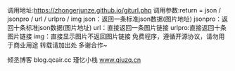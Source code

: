 调用地址:https://zhongerjunze.github.io/giturl.php
调用参数:return = json / jsonpro / url / urlpro / img
json：返回一条标准json数据(图片地址)
jsonpro：返回十条标准json数据(图片地址)
url：直接返回一条图片链接
urlpro:直接返回十条图片链接
img：直接显示图片不返回图片链接
免费程序，遵循开源协议，请勿用于商业用途 转载请加出处 多谢合作~

倾丞博客
blog.qcair.cc
瑾忆小栈
www.qiuzq.cn
